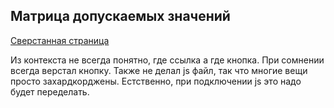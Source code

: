 ## Матрица допускаемых значений

[Сверстанная страница](https://spectacular-kashata-90fc0b.netlify.app/)

Из контекста не всегда понятно, где ссылка а где кнопка. При сомнении всегда верстал кнопку. Также не делал js файл, так что многие вещи просто захардкорджены. Естственно, при подключении js это надо будет переделать.
